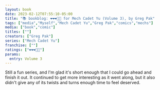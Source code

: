 ```yaml
---
layout: book
date: 2023-02-12T07:55:10-05:00
title: "📚 bookblog: ❤️❤️❤️🖤🖤 for Mech Cadet Yu (Volume 3), by Greg Pak"
tags: ["media","Myself","Mech Cadet Yu","Greg Pak","comics","mechs"]
media: ["book","comic"]
titles: [""]
creators: ["Greg Pak"]
series: ["Mech Cadet Yu"]
franchise: [""]
ratings: ["❤️❤️❤️🖤🖤"]
params:
  entry: Volume 3
---
```

Still a fun series, and I'm glad it's short enough that I could go ahead and finish it out. It continued to get more interesting as it went along, but it also didn't give any of its twists and turns enough time to feel deserved.
